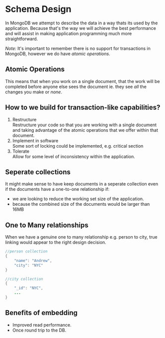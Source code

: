 # Schema Design

In MongoDB we attempt to describe the data in a way thats its used by the application. Because that's the way we will achieve the best performance and will assist in making application programming much more straightforward.

*Note:* It's important to remember there is no support for transactions in MongoDB, however we do have _atomic operations_.

## Atomic Operations
This means that when you work on a single document, that the work will be completed before anyone else sees the document ie. they see *all* the changes you make or *none*.

## How to we build for transaction-like capabilities?
1. Restructure<br>
    Restructure your code so that you are working with a single document and taking advantage of the atomic operations that we offer within that document.
2. Implement in software<br>
    Some sort of locking could be implemented, e.g. critical section
3. Tolerate<br>
    Allow for some level of inconsistency within the application.

## Seperate collections
It might make sense to have keep documents in a seperate collection even if the documents have a one-to-one relationship if:
* we are looking to reduce the working set size of the application.
* because the combined size of the documents would be larger than 16MB

## One to Many relationships
When we have a genuine one to many relationship e.g. person to city, true linking would appear to the right design decision.
```java
//person collection
{
    "name": "Andrew",
    "city": "NYC"
}

//city collection
{
    "_id": "NYC",
    ...
}
```

## Benefits of embedding
* Improved read performance.
* Once round trip to the DB.

